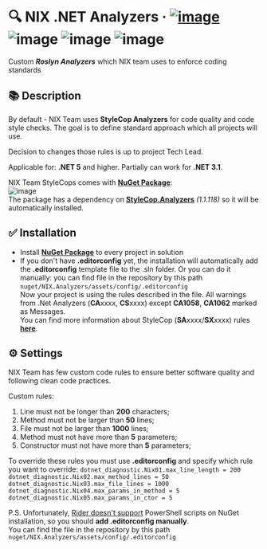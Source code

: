 # 🔍 NIX .NET Analyzers · [![image](https://img.shields.io/nuget/v/NIX.Analyzers)](https://www.nuget.org/packages/NIX.Analyzers) ![image](https://img.shields.io/nuget/dt/NIX.Analyzers) ![image](https://img.shields.io/github/license/nixsolutions/nix-net-analyzers) ![image](https://img.shields.io/github/actions/workflow/status/nixsolutions/nix-net-analyzers/build.yml)

Custom _**Roslyn Analyzers**_ which NIX team uses to enforce coding standards

## 📚 Description

By default - NIX Team uses **StyleCop Analyzers** for code quality and code style checks. The goal is to define standard approach which all projects will use.

Decision to changes those rules is up to project Tech Lead.

Applicable for: **.NET 5** and higher. Partially can work for **.NET 3.1**.

NIX Team StyleCops comes with **[NuGet Package](https://www.nuget.org/packages/NIX.Analyzers)**:  
![image](https://user-images.githubusercontent.com/119926713/208702911-39f4fe2b-b644-41b5-a21c-471bd0c63c8f.png)  
The package has a dependency on **[StyleCop.Analyzers](https://www.nuget.org/packages/StyleCop.Analyzers/)** _(1.1.118)_ so it will be automatically installed.

## ✅ Installation

* Install **[NuGet Package](https://www.nuget.org/packages/NIX.Analyzers)** to every project in solution
* If you don't have **.editorconfig** yet, the installation will automatically add the **.editorconfig** template file to the .sln folder. Or you can do it manually: you can find file in the repository by this path `nuget/NIX.Analyzers/assets/config/.editorconfig`  
  Now your project is using the rules described in the file. All warnings from .Net Analyzers (**CA**xxxx, **CS**xxxx) except **CA1058**, **CA1062** marked as Messages.  
  You can find more information about StyleCop (**SA**xxxx/**SX**xxxx) rules **[here](https://github.com/DotNetAnalyzers/StyleCopAnalyzers/blob/master/DOCUMENTATION.md)**.

## ⚙ Settings

NIX Team has few custom code rules to ensure better software quality and following clean code practices.

Custom rules:
1. Line must not be longer than **200** characters;
2. Method must not be larger than **50** lines;
3. File must not be larger than **1000** lines;
4. Method must not have more than **5** parameters;
5. Constructor must not have more than **5** parameters;

To override these rules you must use **.editorconfig** and specify which rule you want to override:
`dotnet_diagnostic.Nix01.max_line_length = 200`  
`dotnet_diagnostic.Nix02.max_method_lines = 50`  
`dotnet_diagnostic.Nix03.max_file_lines = 1000`  
`dotnet_diagnostic.Nix04.max_params_in_method = 5`  
`dotnet_diagnostic.Nix05.max_params_in_ctor = 5`

P.S. Unfortunately, [Rider doesn't support](https://youtrack.jetbrains.com/issue/RIDER-12080) PowerShell scripts on NuGet installation, so you should **add .editorconfig manually**.  
You can find the file in the repository by this path `nuget/NIX.Analyzers/assets/config/.editorconfig`
